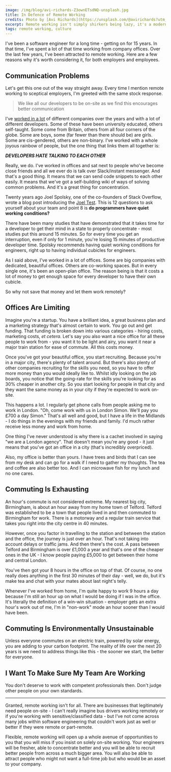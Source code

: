```yaml
---
image: /img/blog/avi-richards-Z3ownETsdNQ-unsplash.jpg
title: In Defence of Remote Working
credits: Photo by [Avi Richards](https://unsplash.com/@avirichards?utm_source=unsplash&utm_medium=referral&utm_content=creditCopyText) on [Unsplash](https://unsplash.com/s/photos/laptop?utm_source=unsplash&utm_medium=referral&utm_content=creditCopyText)
excerpt: Remote working isn't simply shirkers being lazy, it's a modern sustainable way of building a technical team
tags: remote working, culture
---
```


I've been a software engineer for a long time - getting on for 15 years. In that
time, I've spent a lot of that time working from company offices. Over the last
few years, I've been attracted to remote working. Here are a few reasons why it's
worth considering it, for both employers and employees.

## Communication Problems

Let's get this one out of the way straight away. Every time I mention remote working
to sceptical employers, I'm greeted with the same stock response.

> We like all our developers to be on-site as we find this encourages better communication

I've [worked in a lot](/profile) of different companies over the years and with
a lot of different developers. Some of these have been university educated, others
self-taught. Some come from Britain, others from all four corners of the globe.
Some are boys, some (far fewer than there should be) are girls. Some are cis-gendered,
others are non-binary. I've worked with a whole joyous rainbow of people, but the
one thing that links them all together is:

***DEVELOPERS HATE TALKING TO EACH OTHER***

Really, we do. I've worked in offices and sat next to people who've become close
friends and all we ever do is talk over Slack/instant messenger. And that's a good
thing. It means that we can send code snippets to each other easily. It means that
we've got a self-building wiki of ways of solving common problems. And it's a great
thing for concentration.

Twenty years ago Joel Spolsky, one of the co-founders of Stack Overflow, wrote a
blog post introducing the [Joel Test](https://www.joelonsoftware.com/2000/08/09/the-joel-test-12-steps-to-better-code).
This is 12 questions to ask yourself about your team and point 8 is **do
programmers have quiet working conditions?**

There have been many studies that have demonstrated that it takes time for a
developer to get their mind in a state to properly concentrate - most studies put
this around 15 minutes. So for every time you get an interruption, even if only
for 1 minute, you're losing 15 minutes of productive developer time. Spolsky recommends
having quiet working conditions for engineers, right up to having individual cubicles
for engineers.

As I said above, I've worked in a lot of offices. Some are big companies with
dedicated, beautiful offices. Others are co-working spaces. But in every single
one, it's been an open-plan office. The reason being is that it costs a lot of money
to get enough space for every developer to have their own cubicle.

So why not save that money and let them work remotely?

## Offices Are Limiting

Imagine you're a startup. You have a brilliant idea, a great business plan and a
marketing strategy that's almost certain to work. You go out and get funding. That
funding is broken down into various categories - hiring costs, marketing costs,
_et cetera_. Let's say you also want a nice office for all these people to work
from - you want it to be light and airy, you want it near a major train station
for ease of commute. All this costs money.

Once you've got your beautiful office, you start recruiting. Because you're in a
major city, there's plenty of talent around. But there's also plenty of other
companies recruiting for the skills you need, so you have to offer more money than
you would ideally like to. Whilst idly looking on the job boards, you notice that
the going-rate for the skills you're looking for as 30% cheaper in another city.
So you start looking for people in that city and they want the same money as in
your city if they're expected to work on-site.

This happens a lot. I regularly get phone calls from people asking me to work in
London. "Oh, come work with us in London Simon. We'll pay you £700 a day Simon."
That's all well and good, but I have a life in the Midlands - I do things in the
evenings with my friends and family. I'd much rather receive less money and work
from home.

One thing I've never understood is why there is a cachet involved in saying "we
are a London agency". That doesn't mean you're any good - it just means that you've
got an office in a city (that's incredibly overpriced).

Also, my office is better than yours. I have trees and birds that I can see from
my desk and can go for a walk if I need to gather my thoughts. The tea and coffee
are also better too. And I can microwave fish for my lunch and no one cares.

## Commuting Is Exhausting

An hour's commute is not considered extreme. My nearest big city, Birmingham, is
about an hour away from my home town of Telford. Telford was established to be a
town that people lived in and then commuted to Birmingham for work. There is a
motorway and a regular train service that takes you right into the city centre in
40 minutes.

However, once you factor in travelling to the station and between the station and
the office, the journey is just over an hour. That's not taking into account delays
or traffic jams. And then there's the cost. A pass between Telford and Birmingham
is over £1,000 a year and that's one of the cheaper ones in the UK - I know people
paying £5,000 to get between their home and central London.

You've then got your 8 hours in the office on top of that. Of course, no one really
does anything in the first 30 minutes of their day - well, we do, but it's make
tea and chat with your mates about last night's telly.

Whenever I've worked from home, I'm quite happy to work 9 hours a day because I'm
still an hour up on what I would be doing if I was in the office. It's literally
the definition of a win-win situation - employer gets an extra hour's work out of
me, I'm in "non-work" mode an hour sooner than I would have been.

## Commuting Is Environmentally Unsustainable

Unless everyone commutes on an electric train, powered by solar energy, you are
adding to your carbon footprint. The reality of life over the next 20 years is we
need to address things like this - the sooner we start, the better for everyone.

## I Want To Make Sure My Team Are Working

You don't deserve to work with competent professionals then. Don't judge other people
on your own standards.

---

Granted, remote working isn't for all. There are businesses that legitimately need
people on-site - I can't really imagine bus drivers working remotely or if you're
working with sensitive/classified data - but I've not come across many jobs within
software engineering that couldn't work just as well or better if they were
remote or part-remote.

Flexible, remote working will open up a whole avenue of opportunities to you that
you will miss if you insist on solely on-site working. Your engineers will be fresher,
able to concentrate better and you will be able to recruit better people from across
a much bigger area. You will also be able to attract people who might not want a
full-time job but who would be an asset to your company.
